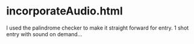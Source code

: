 # incorporateAudio.html
I used the palindrome checker to make it straight forward for entry.  1 shot entry with sound on demand...
